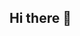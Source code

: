 ## Hi there 👋

<!--

**Here are some ideas to get you started:**

🙋‍♀️ A short introduction - provide of place, map and navigation technology?
🌈 Contribution guidelines - Currently not open for community?
👩‍💻 Useful resources - Currently not open for community?
🍿 Fun facts - what does your team eat for breakfast any food with few java?
🧙 Remember, you can do mighty things with the power of [Markdown](https://guides.github.com/features/mastering-markdown/)
-->
